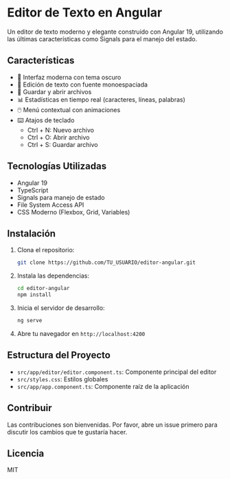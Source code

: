 # Editor de Texto en Angular

Un editor de texto moderno y elegante construido con Angular 19, utilizando las últimas características como Signals para el manejo del estado.

## Características

- 🎨 Interfaz moderna con tema oscuro
- 📝 Edición de texto con fuente monoespaciada
- 💾 Guardar y abrir archivos
- 📊 Estadísticas en tiempo real (caracteres, líneas, palabras)
- 🖱️ Menú contextual con animaciones
- ⌨️ Atajos de teclado
  - Ctrl + N: Nuevo archivo
  - Ctrl + O: Abrir archivo
  - Ctrl + S: Guardar archivo

## Tecnologías Utilizadas

- Angular 19
- TypeScript
- Signals para manejo de estado
- File System Access API
- CSS Moderno (Flexbox, Grid, Variables)

## Instalación

1. Clona el repositorio:
   ```bash
   git clone https://github.com/TU_USUARIO/editor-angular.git
   ```

2. Instala las dependencias:
   ```bash
   cd editor-angular
   npm install
   ```

3. Inicia el servidor de desarrollo:
   ```bash
   ng serve
   ```

4. Abre tu navegador en `http://localhost:4200`

## Estructura del Proyecto

- `src/app/editor/editor.component.ts`: Componente principal del editor
- `src/styles.css`: Estilos globales
- `src/app/app.component.ts`: Componente raíz de la aplicación

## Contribuir

Las contribuciones son bienvenidas. Por favor, abre un issue primero para discutir los cambios que te gustaría hacer.

## Licencia

MIT
